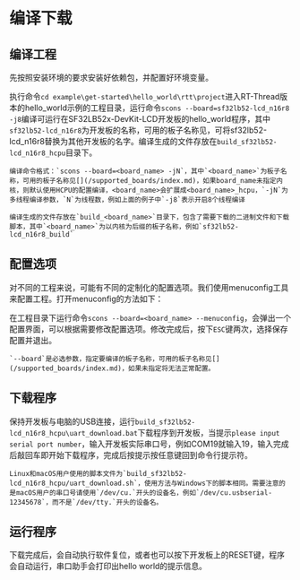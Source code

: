 # 编译下载

## 编译工程

先按照安装环境的要求安装好依赖包，并配置好环境变量。

执行命令`cd example\get-started\hello_world\rtt\project`进入RT-Thread版本的hello_world示例的工程目录，运行命令`scons --board=sf32lb52-lcd_n16r8 -j8`编译可运行在SF32LB52x-DevKit-LCD开发板的hello_world程序，其中`sf32lb52-lcd_n16r8`为开发板的名称，可用的板子名称见[](/supported_boards/index.md)，可将sf32lb52-lcd_n16r8替换为其他开发板的名字。编译生成的文件存放在`build_sf32lb52-lcd_n16r8_hcpu`目录下。

```{note}
编译命令格式：`scons --board=<board_name> -jN`，其中`<board_name>`为板子名称，可用的板子名称见[](/supported_boards/index.md)，如果board_name未指定内核，则默认使用HCPU的配置编译，<board_name>会扩展成<board_name>_hcpu，`-jN`为多线程编译参数，`N`为线程数，例如上面的例子中`-j8`表示开启8个线程编译

编译生成的文件存放在`build_<board_name>`目录下，包含了需要下载的二进制文件和下载脚本，其中`<board_name>`为以内核为后缀的板子名称，例如`sf32lb52-lcd_n16r8_build`
```

## 配置选项

对不同的工程来说，可能有不同的定制化的配置选项。我们使用menuconfig工具来配置工程。打开menuconfig的方法如下：

在工程目录下运行命令`scons --board=<board_name> --menuconfig`，会弹出一个配置界面，可以根据需要修改配置选项。修改完成后，按下`ESC`键两次，选择保存配置并退出。

```{note}
`--board`是必选参数，指定要编译的板子名称，可用的板子名称见[](/supported_boards/index.md)，如果未指定将无法正常配置。
```

## 下载程序

保持开发板与电脑的USB连接，运行`build_sf32lb52-lcd_n16r8_hcpu\uart_download.bat`下载程序到开发板，当提示`please input serial port number`，输入开发板实际串口号，例如COM19就输入19，输入完成后敲回车即开始下载程序，完成后按提示按任意键回到命令行提示符。
```{note}
Linux和macOS用户使用的脚本文件为`build_sf32lb52-lcd_n16r8_hcpu/uart_download.sh`，使用方法与Windows下的脚本相同。需要注意的是macOS用户的串口号请使用`/dev/cu.`开头的设备名，例如`/dev/cu.usbserial-12345678`，而不是`/dev/tty.`开头的设备名。
```

## 运行程序

下载完成后，会自动执行软件复位，或者也可以按下开发板上的RESET键，程序会自动运行，串口助手会打印出hello world的提示信息。
